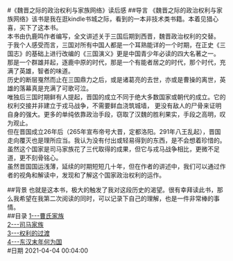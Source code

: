 #《魏晋之际的政治权利与家族网络》读后感
##导言
《魏晋之际的政治权利与家族网络》该书是我在逛kindle书城之际，看到的一本非技术类书籍。本着见猎心喜，买下了这本书。<br>
本书由仇鹿鸣作者编写，全文讲述关于三国后期到西晋，魏晋政治权利的交替。<br>
于我个人感受而言，三国对所有中国人都是一个耳熟能详的一个时期，在正史《三国志》的基础上进行改编的《三国演义》更是中国青少年必读的四大名著之一。<br>
那是一个群雄并起，逐鹿中原的时代，那是一个有能者居之的时代，那个时代，充满了英雄，智者的味道。<br>
历史的断层戛然而止在三国鼎力之后，或是诸葛亮的去世，亦或是曹操的离世，英雄的落幕真是充满了可歌可泣。<br>
唯独后三国时期鲜有人提起，晋国的成立不同于绝大多数国家或朝代的成立。它的权利交接并非建立于戎马战争，不需要鲜血浇筑城墙，
更没有敌人的尸骨来证明自身的强大。更多的单纯依靠政治手段，窃取了汉魏的胜利果实，手段之高明，叹为观止。<br>
但在晋国成立26年后（265年宣布帝号大晋，定都洛阳。291年八王乱起），晋国走向覆灭也是理所应当。我认为没有付出或轻易得到的东西，是不会想着珍惜的。
虽然这个国家是司马家族花了三代取得的成果，但它与戎马战争相比，更微不足道，更不刻骨铭心。<br>
虽然晋国国运浅薄，延续的时期短短几十年，但在作者的讲述中，我们可以通过作者的视角和解读中，发现和了解这个国家政治权利的运作。<br>


##背景
也就是这本书，极大的触发了我对这段历史的渴望。很有幸拜读此书，那么我希望在我第二次阅读的同时，可以记录下自己的理解，也是一件非常棒的事情。<br>
##目录
[1---曹氏家族](魏晋之际的政治权利与家族网络-曹氏家族.md)<br>
[2---司马家族](魏晋之际的政治权利与家族网络-司马家族.md)<br>
[3---权利的过渡](魏晋之际的政治权利与家族网络-权利的过渡.md)<br>
[4---东汉末年何为国](魏晋之际的政治权利与家族网络-东汉末年何为国.md)<br>
#日期
2021-04-04 00:04:00


